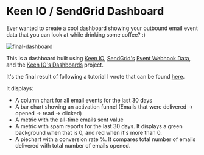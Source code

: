 # Keen IO / SendGrid Dashboard

Ever wanted to create a cool dashboard showing your outbound email event data that you can look at while drinking some coffee? :)

![final-dashboard](https://dl.dropboxusercontent.com/u/1053748/keen-dashboard-airpair.png)

This is a dashboard built using [Keen IO](https://keen.io/), [SendGrid's](https://sendgrid.com/) [Event Webhook Data](https://sendgrid.com/docs/API_Reference/Webhooks/event.html), and the [Keen IO's Dashboards](https://github.com/keen/dashboards) project.

It's the final result of following a tutorial I wrote that can be found [here](https://www.airpair.com/sendgrid/posts/making-a-dashboard-with-keen-io-sendgrid-events).

It displays:

- A column chart for all email events for the last 30 days
- A bar chart showing an activation funnel (Emails that were delivered -> opened -> read -> clicked)
- A metric with the all-time emails sent value
- A metric with spam reports for the last 30 days. It displays a green background when that is 0, and red when it's more than 0.
- A piechart with a conversion rate %. It compares total number of emails delivered with total number of emails opened.

